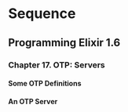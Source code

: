 # Sequence

## Programming Elixir 1.6

### Chapter 17. OTP: Servers

#### Some OTP Definitions

#### An OTP Server
